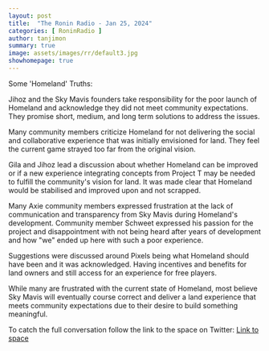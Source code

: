 ```yaml
---
layout: post
title:  "The Ronin Radio - Jan 25, 2024"
categories: [ RoninRadio ]
author: tanjimon
summary: true
image: assets/images/rr/default3.jpg
showhomepage: true
---
```


Some 'Homeland' Truths:

Jihoz and the Sky Mavis founders take responsibility for the poor launch of Homeland and acknowledge they did not meet community expectations. They promise short, medium, and long term solutions to address the issues.

Many community members criticize Homeland for not delivering the social and collaborative experience that was initially envisioned for land. They feel the current game strayed too far from the original vision. 

Gila and Jihoz lead a discussion about whether Homeland can be improved or if a new experience integrating concepts from Project T may be needed to fulfill the community's vision for land. It was made clear that Homeland would be stabilised and improved upon and not scrapped. 

Many Axie community members expressed frustration at the lack of communication and transparency from Sky Mavis during Homeland's development. Community member Schweet expressed his passion for the project and disappointment with not being heard after years of development and how "we" ended up here with such a poor experience. 

Suggestions were discussed around Pixels being what Homeland should have been and it was acknowledged. Having incentives and benefits for land owners and still access for an experience for free players.

While many are frustrated with the current state of Homeland, most believe Sky Mavis will eventually course correct and deliver a land experience that meets community expectations due to their desire to build something meaningful. 

To catch the full conversation follow the link to the space on Twitter:  <a href="https://twitter.com/i/spaces/1ZkJzjlldaDJv?s=20">Link to space</a>


